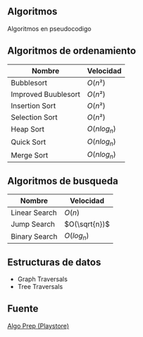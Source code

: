 ## Algoritmos

Algoritmos en pseudocodigo


## Algoritmos de ordenamiento

| Nombre | Velocidad |
| --- | --- |
| Bubblesort | $O(n²)$ |
| Improved Buublesort | $O(n²)$ |
| Insertion Sort | $O(n²)$ |
| Selection Sort | $O(n²)$ |
| Heap Sort | $O(n log_n)$ |
| Quick Sort | $O(n log_n)$ |
| Merge Sort | $O(n log_n)$ |


## Algoritmos de busqueda

| Nombre | Velocidad |
| --- | --- |
| Linear Search | $O(n)$ |
| Jump Search | $O(\sqrt{n})$ |
| Binary Search | $O(log_n)$ |


## Estructuras de datos

- Graph Traversals
- Tree Traversals


## Fuente

[Algo Prep (Playstore)](https://play.google.com/store/apps/details?id=com.pranitkulkarni.sortingdemo&hl=es)